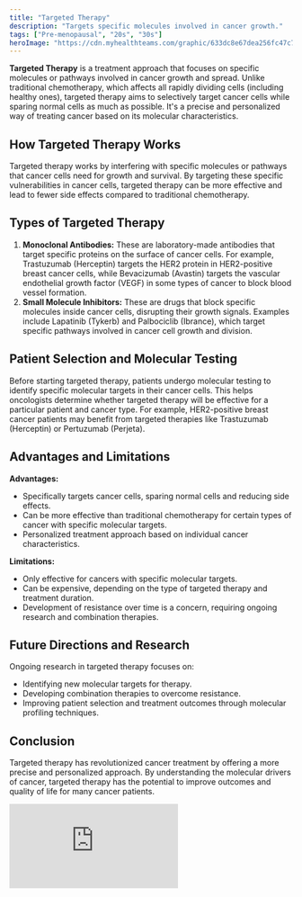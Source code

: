 ```yaml
---
title: "Targeted Therapy"
description: "Targets specific molecules involved in cancer growth."
tags: ["Pre-menopausal", "20s", "30s"]
heroImage: "https://cdn.myhealthteams.com/graphic/633dc8e67dea256fc47c7146/woriginal/Targeted_Therapy_for_Breast_Cancer-e39d94d33340e6b4ce96e269957684c6.webp?1678757508"
---
```


**Targeted Therapy** is a treatment approach that focuses on specific molecules or pathways involved in cancer growth and spread. Unlike traditional chemotherapy, which affects all rapidly dividing cells (including healthy ones), targeted therapy aims to selectively target cancer cells while sparing normal cells as much as possible. It's a precise and personalized way of treating cancer based on its molecular characteristics.

## How Targeted Therapy Works

Targeted therapy works by interfering with specific molecules or pathways that cancer cells need for growth and survival. By targeting these specific vulnerabilities in cancer cells, targeted therapy can be more effective and lead to fewer side effects compared to traditional chemotherapy.

## Types of Targeted Therapy

1. **Monoclonal Antibodies:** These are laboratory-made antibodies that target specific proteins on the surface of cancer cells. For example, Trastuzumab (Herceptin) targets the HER2 protein in HER2-positive breast cancer cells, while Bevacizumab (Avastin) targets the vascular endothelial growth factor (VEGF) in some types of cancer to block blood vessel formation.
2. **Small Molecule Inhibitors:** These are drugs that block specific molecules inside cancer cells, disrupting their growth signals. Examples include Lapatinib (Tykerb) and Palbociclib (Ibrance), which target specific pathways involved in cancer cell growth and division.

## Patient Selection and Molecular Testing

Before starting targeted therapy, patients undergo molecular testing to identify specific molecular targets in their cancer cells. This helps oncologists determine whether targeted therapy will be effective for a particular patient and cancer type. For example, HER2-positive breast cancer patients may benefit from targeted therapies like Trastuzumab (Herceptin) or Pertuzumab (Perjeta).

## Advantages and Limitations

**Advantages:**

- Specifically targets cancer cells, sparing normal cells and reducing side effects.
- Can be more effective than traditional chemotherapy for certain types of cancer with specific molecular targets.
- Personalized treatment approach based on individual cancer characteristics.

**Limitations:**

- Only effective for cancers with specific molecular targets.
- Can be expensive, depending on the type of targeted therapy and treatment duration.
- Development of resistance over time is a concern, requiring ongoing research and combination therapies.

## Future Directions and Research

Ongoing research in targeted therapy focuses on:

- Identifying new molecular targets for therapy.
- Developing combination therapies to overcome resistance.
- Improving patient selection and treatment outcomes through molecular profiling techniques.

## Conclusion

Targeted therapy has revolutionized cancer treatment by offering a more precise and personalized approach. By understanding the molecular drivers of cancer, targeted therapy has the potential to improve outcomes and quality of life for many cancer patients.



<div class="relative pt-[56.25%] mt-10 md:mt-12 lg:mt-16"><iframe class="absolute top-0 left-0 w-full h-full" src="https://www.youtube.com/embed/ssljlzTFk_M?si=i-zMU_QOwsQ2JNV5" 
title="YouTube video player" frameborder="0" allow="accelerometer; autoplay; clipboard-write; encrypted-media; gyroscope; picture-in-picture; web-share" referrerpolicy="strict-origin-when-cross-origin" allowfullscreen></iframe>
</div>